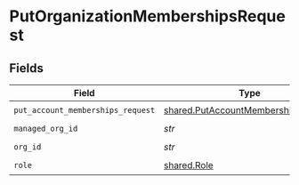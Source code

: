 # PutOrganizationMembershipsRequest


## Fields

| Field                                                                                      | Type                                                                                       | Required                                                                                   | Description                                                                                | Example                                                                                    |
| ------------------------------------------------------------------------------------------ | ------------------------------------------------------------------------------------------ | ------------------------------------------------------------------------------------------ | ------------------------------------------------------------------------------------------ | ------------------------------------------------------------------------------------------ |
| `put_account_memberships_request`                                                          | [shared.PutAccountMembershipsRequest](../../models/shared/putaccountmembershipsrequest.md) | :heavy_check_mark:                                                                         | N/A                                                                                        |                                                                                            |
| `managed_org_id`                                                                           | *str*                                                                                      | :heavy_check_mark:                                                                         | N/A                                                                                        | org-123                                                                                    |
| `org_id`                                                                                   | *str*                                                                                      | :heavy_check_mark:                                                                         | N/A                                                                                        | org-123                                                                                    |
| `role`                                                                                     | [shared.Role](../../models/shared/role.md)                                                 | :heavy_check_mark:                                                                         | N/A                                                                                        |                                                                                            |